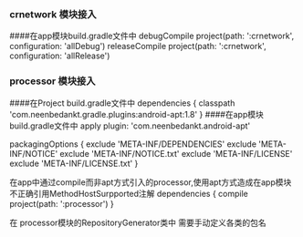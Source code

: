 ### crnetwork 模块接入

####在app模块build.gradle文件中
debugCompile project(path: ':crnetwork', configuration: 'allDebug')
releaseCompile project(path: ':crnetwork', configuration: 'allRelease')

### processor 模块接入
####在Project build.gradle文件中
dependencies {
    classpath 'com.neenbedankt.gradle.plugins:android-apt:1.8'
}
####在app模块build.gradle文件中
apply plugin: 'com.neenbedankt.android-apt'

packagingOptions {
        exclude 'META-INF/DEPENDENCIES'
        exclude 'META-INF/NOTICE'
        exclude 'META-INF/NOTICE.txt'
        exclude 'META-INF/LICENSE'
        exclude 'META-INF/LICENSE.txt'
    }

在app中通过compile而非apt方式引入的processor,使用apt方式造成在app模块不正确引用MethodHostSurpported注解
dependencies {
    compile project(path: ':processor')
}

在 processor模块的RepositoryGenerator类中
需要手动定义各类的包名